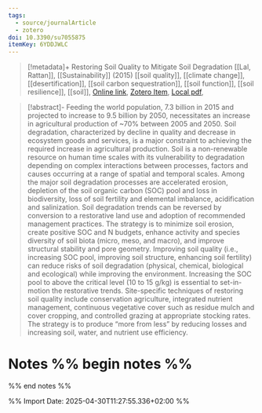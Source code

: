 ```yaml
---
tags:
  - source/journalArticle
  - zotero
doi: 10.3390/su7055875
itemKey: 6YDDJWLC
---
```

>[!metadata]+
> Restoring Soil Quality to Mitigate Soil Degradation
> [[Lal, Rattan]], 
> [[Sustainability]] (2015)
> [[soil quality]], [[climate change]], [[desertification]], [[soil  carbon sequestration]], [[soil function]], [[soil resilience]], [[soil]], 
> [Online link](https://www.mdpi.com/2071-1050/7/5/5875), [Zotero Item](zotero://select/library/items/6YDDJWLC), [Local pdf](file://C:/Users/aburg/Documents/references/zotero/storage/IHIZXLCB/Lal2015_RestoringSoil.pdf), 

>[!abstract]-
>Feeding the world population, 7.3 billion in 2015 and projected to increase to 9.5 billion by 2050, necessitates an increase in agricultural production of ~70% between 2005 and 2050. Soil degradation, characterized by decline in quality and decrease in ecosystem goods and services, is a major constraint to achieving the required increase in agricultural production. Soil is a non-renewable resource on human time scales with its vulnerability to degradation depending on complex interactions between processes, factors and causes occurring at a range of spatial and temporal scales. Among the major soil degradation processes are accelerated erosion, depletion of the soil organic carbon (SOC) pool and loss in biodiversity, loss of soil fertility and elemental imbalance, acidification and salinization. Soil degradation trends can be reversed by conversion to a restorative land use and adoption of recommended management practices. The strategy is to minimize soil erosion, create positive SOC and N budgets, enhance activity and species diversity of soil biota (micro, meso, and macro), and improve structural stability and pore geometry. Improving soil quality (i.e., increasing SOC pool, improving soil structure, enhancing soil fertility) can reduce risks of soil degradation (physical, chemical, biological and ecological) while improving the environment. Increasing the SOC pool to above the critical level (10 to 15 g/kg) is essential to set-in-motion the restorative trends. Site-specific techniques of restoring soil quality include conservation agriculture, integrated nutrient management, continuous vegetative cover such as residue mulch and cover cropping, and controlled grazing at appropriate stocking rates. The strategy is to produce “more from less” by reducing losses and increasing soil, water, and nutrient use efficiency.

# Notes %% begin notes %%

%% end notes %%




%% Import Date: 2025-04-30T11:27:55.336+02:00 %%
